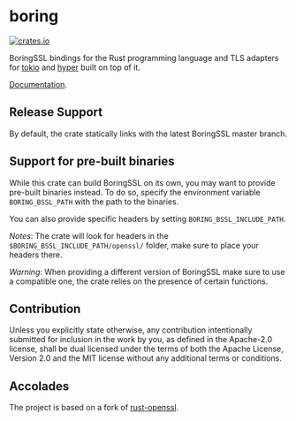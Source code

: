 # boring

[![crates.io](https://img.shields.io/crates/v/boring.svg)](https://crates.io/crates/boring)

BoringSSL bindings for the Rust programming language and TLS adapters for [tokio](https://github.com/tokio-rs/tokio)
and [hyper](https://github.com/hyperium/hyper) built on top of it.

[Documentation](https://docs.rs/boring).

## Release Support

By default, the crate statically links with the latest BoringSSL master branch.

## Support for pre-built binaries

While this crate can build BoringSSL on its own, you may want to provide pre-built binaries instead.
To do so, specify the environment variable `BORING_BSSL_PATH` with the path to the binaries.

You can also provide specific headers by setting `BORING_BSSL_INCLUDE_PATH`.

_Notes_: The crate will look for headers in the `$BORING_BSSL_INCLUDE_PATH/openssl/` folder, make sure to place your headers there.

_Warning_: When providing a different version of BoringSSL make sure to use a compatible one, the crate relies on the presence of certain functions.

## Contribution

Unless you explicitly state otherwise, any contribution intentionally
submitted for inclusion in the work by you, as defined in the Apache-2.0
license, shall be dual licensed under the terms of both the Apache License,
Version 2.0 and the MIT license without any additional terms or conditions.

## Accolades

The project is based on a fork of [rust-openssl](https://github.com/sfackler/rust-openssl).
